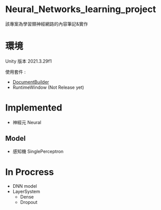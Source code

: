 # Neural_Networks_learning_project
該專案為學習類神經網路的內容筆記&實作

# 環境
Unity 版本 2021.3.29f1

使用套件 :
- [DocumentBuilder](https://assetstore.unity.com/packages/tools/utilities/document-builder-240100)
- RuntimeWindow (Not Release yet)

# Implemented
- 神經元 Neural

## Model
- 感知機 SinglePerceptron

# In Procress
- DNN model
- LayerSystem
  - Dense
  - Dropout 

